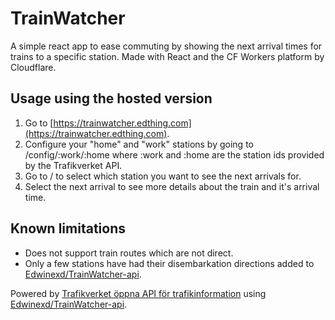 # TrainWatcher
A simple react app to ease commuting by showing the next arrival times for trains to a specific station.
Made with React and the CF Workers platform by Cloudflare.

## Usage using the hosted version
1. Go to [https://trainwatcher.edthing.com](https://trainwatcher.edthing.com). 
2. Configure your "home" and "work" stations by going to /config/:work/:home where :work and :home are the station ids provided by the Trafikverket API.
3. Go to / to select which station you want to see the next arrivals for.
4. Select the next arrival to see more details about the train and it's arrival time.


## Known limitations
- Does not support train routes which are not direct.
- Only a few stations have had their disembarkation directions added to [Edwinexd/TrainWatcher-api](https://github.com/Edwinexd/TrainWatcher-api).

Powered by [Trafikverket öppna API för trafikinformation](https://api.trafikinfo.trafikverket.se/) using [Edwinexd/TrainWatcher-api](https://github.com/Edwinexd/TrainWatcher-api).
